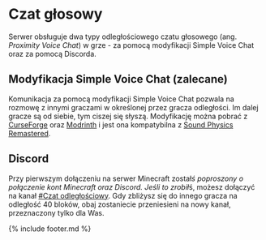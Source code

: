 # Czat głosowy

Serwer obsługuje dwa typy odległościowego czatu głosowego (ang. *Proximity Voice Chat*) w grze - za pomocą modyfikacji Simple Voice Chat oraz za pomocą Discorda.

## Modyfikacja Simple Voice Chat (zalecane)

Komunikacja za pomocą modyfikacji Simple Voice Chat pozwala na rozmowę z innymi graczami w określonej przez gracza odległości. Im dalej gracze są od siebie, tym ciszej się słyszą. Modyfikację można pobrać z [CurseForge](https://www.curseforge.com/minecraft/mc-mods/simple-voice-chat) oraz [Modrinth](https://modrinth.com/plugin/simple-voice-chat/versions?c=release) i jest ona kompatybilna z [Sound Physics Remastered](/wprowadzenie/immersja.md#sound-physics-remastered).

## Discord

Przy pierwszym dołączeniu na serwer Minecraft został*ś poproszony o połączenie kont Minecraft oraz Discord. Jeśli to zrobił*ś, możesz dołączyć na kanał [#Czat odległościowy](https://discord.gg/RQaCahGgnr). Gdy zbliżysz się do innego gracza na odległość 40 bloków, obaj zostaniecie przeniesieni na nowy kanał, przeznaczony tylko dla Was.


{% include footer.md %}
